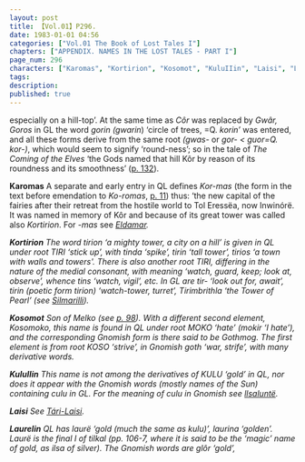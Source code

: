 ```yaml
---
layout: post
title: 【Vol.01】P296.
date: 1983-01-01 04:56
categories: ["Vol.01 The Book of Lost Tales I"]
chapters: ["APPENDIX. NAMES IN THE LOST TALES - PART I"]
page_num: 296
characters: ["Karomas", "Kortirion", "Kosomot", "KuluIIin", "Laisi", "Laurelin"]
tags: 
description: 
published: true
---
```


<p style="text-indent: 0;">
especially on a hill-top’. At the same time as <I>Côr</I> was replaced by <I>Gwâr, Goros</I> in GL the word <I>gorin (gwarin</I>) ‘circle of trees, =Q. <I>korin’</I> was entered, and all these forms derive from the same root <I>(gwas-</I> or <I>gor- < guor=Q. kor-)</I>, which would seem to signify ‘round-ness’; so in the tale of <I>The Coming of the Elves</I> ‘the Gods named that hill Kôr by reason of its roundness and its smoothness’ (<a href="{{site.baseurl}}/vol01-p132">p. 132</a>).
</p>

<B>Karomas</B>   A separate and early entry in QL defines <I>Kor-mas</I> (the form in the text before emendation to <I>Ko-romas</I>, [p. 11]({{site.baseurl}}/vol01-p11)) thus: ‘the new capital of the fairies after their retreat from the hostile world to Tol Eressëa, now Inwinórë. It was named in memory of Kôr and because of its great tower was called also <I>Kortirion</I>. For <I>-mas</I> see <I>[Eldamar]({{site.baseurl}}/characters#Eldamar</I>).

<B>Kortirion</B>   The word <I>tirion</I> ‘a mighty tower, a city on a hill’ is given in QL under root TIRI ‘stick up’, with <I>tinda</I> ‘spike’, <I>tirin</I> ‘tall tower’, <I>tirios</I> ‘a town with walls and towers'. There is also another root TIRI, differing in the nature of the medial consonant, with meaning ‘watch, guard, keep; look at, observe’, whence <I>tins</I> ‘watch, vigil’, etc. In GL are <I>tir-</I> ‘look out for, await’, <I>tirin</I> (poetic form <I>tirion</I>) ‘watch-tower, turret’, <I>Tirimbrithla</I> ‘the Tower of Pearl’ (see <I>[Silmarilli]({{site.baseurl}}/characters#Silmarilli)</I>).

<B>Kosomot</B>   Son of Melko (see [p. 98]({{site.baseurl}}/vol01-p98)). With a different second element, <I>Kosomoko</I>, this name is found in QL under root MOKO ‘hate’ <I>(mokir</I> ‘I hate’), and the corresponding Gnomish form is there said to be <I>Gothmog</I>. The first element is from root KOSO ‘strive’, in Gnomish <I>goth</I> ‘war, strife’, with many derivative words.

<B>KuluIIin</B>   This name is not among the derivatives of KULU ‘gold’ in QL, nor does it appear with the Gnomish words (mostly names of the Sun) containing <I>culu</I> in GL. For the meaning of <I>culu</I> in Gnomish see <I>[llsaluntë]({{site.baseurl}}/characters#llsaluntë</I>).

<B>Laisi</B>   See <I>[Tári-Laisi]({{site.baseurl}}/characters#Tári-Laisi</I>).

<B>Laurelin</B>   QL has <I>laurë</I> ‘gold (much the same as <I>kulu)’, laurina</I> ‘golden’. <I>Laurë</I> is the final I of <I>tilkal</I> (pp. 106-7, where it is said to be the ‘magic’ name of gold, as <I>ilsa</I> of silver). The Gnomish words are <I>glôr</I> ‘gold’,

